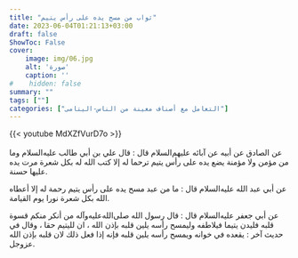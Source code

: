 ```yaml
---
title: "ثواب من مسح يده على رأس يتيم" 
date: 2023-06-04T01:21:13+03:00
draft: false
ShowToc: False
cover:
    image: img/06.jpg
    alt: 'صورة'
    caption: ''
#    hidden: false
summary: ""
tags: [""]
categories: ["التعامل مع أصناف معينة من الناس-اليتامى"]
---
```

{{< youtube MdXZfVurD7o >}}  
 <br>
عن الصادق عن
أبيه عن آبائه عليهم‌السلام قال : قال علي بن أبي طالب عليه‌السلام وما من
مؤمن ولا مؤمنة يضع يده على رأس يتيم ترحما له إلا كتب الله له بكل
شعرة مرت يده عليها حسنة.

عن أبي عبد الله عليه‌السلام قال : ما من عبد مسح يده على
رأس يتيم رحمة له إلا أعطاه الله بكل شعرة نورا يوم القيامة.

عن أبي جعفر عليه‌السلام قال : قال رسول الله صلى‌الله‌عليه‌وآله
من أنكر منكم قسوة قلبه فليدن يتيما فيلاطفه وليمسح رأسه يلين قلبه
بإذن الله ، ان لليتيم حقا ، وقال في حديث آخر : يقعده في خوانه
ويمسح رأسه يلين قلبه فإنه إذا فعل ذلك لان قلبه بإذن الله عزوجل.
